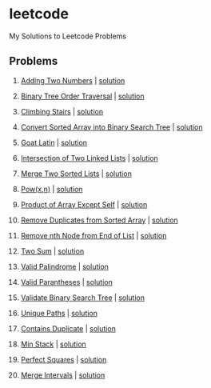 # leetcode
My Solutions to Leetcode Problems

## Problems
1. [Adding Two Numbers](https://leetcode.com/problems/add-two-numbers) | [solution](solutions/Add%20Two%20Numbers.cpp)

2. [Binary Tree Order Traversal](https://leetcode.com/problems/binary-tree-inorder-traversal) | [solution](solutions/Binary-Tree-Inorder-Traversal.cpp)

3. [Climbing Stairs](https://leetcode.com/problems/climbing-stairs) | [solution](solutions/Climbing%20Stairs.cpp)

4. [Convert Sorted Array into Binary Search Tree](https://leetcode.com/problems/convert-sorted-array-to-binary-search-tree) | [solution](solutions/Convert%20Sorted%20Array%20to%20Binary%20Search%20Tree.cpp)

5. [Goat Latin]() | [solution](solutions/Goat%20Latin.py)

6. [Intersection of Two Linked Lists](https://leetcode.com/problems/intersection-of-two-linked-lists) | [solution](solutions/Intersection%20of%20Two%20Linked%20Lists.cpp)

7. [Merge Two Sorted Lists](https://leetcode.com/problems/merge-two-sorted-lists) | [solution](solutions/Merge%20Two%20Sorted%20Lists.cpp)

8. [Pow(x,n)](https://leetcode.com/problems/powx-n) | [solution](solutions/Pow(x%2C%20n).cpp)

9. [Product of Array Except Self](https://leetcode.com/problems/product-of-array-except-self) | [solution](solutions/Product%20of%20Array%20Except%20Self.cpp)

10. [Remove Duplicates from Sorted Array](https://leetcode.com/problems/remove-duplicates-from-sorted-array) | [solution](solutions/Remove%20Duplicates%20from%20Sorted%20Array.cpp)

11. [Remove nth Node from End of List](https://leetcode.com/problems/remove-nth-node-from-end-of-list) | [solution](solutions/Remove%20Nth%20Node%20From%20End%20of%20List.cpp)

12. [Two Sum](https://leetcode.com/problems/two-sum) | [solution](solutions/Two-Sum.cpp)

13. [Valid Palindrome](https://leetcode.com/problems/valid-palindrome) | [solution](solutions/Valid%20Palindrome.cpp)

14. [Valid Parantheses](https://leetcode.com/problems/valid-parentheses) | [solution](solutions/Valid%20Parentheses.cpp)

15. [Validate Binary Search Tree](https://leetcode.com/problems/validate-binary-search-tree) | [solution](solutions/Validate-Binary-Search-Tree.cpp)

16. [Unique Paths](https://leetcode.com/problems/unique-paths/) | [solution](solutions/Unique%20Paths.cpp)

17. [Contains Duplicate](https://leetcode.com/problems/contains-duplicate/) | [solution](solutions/Contains%20Duplicate.cpp)

18. [Min Stack](https://leetcode.com/problems/min-stack/) | [solution](solutions/Min%20Stack.cpp)

19. [Perfect Squares](https://leetcode.com/problems/perfect-squares/) | [solution](solutions/Perfect%20Squares.cpp)

20. [Merge Intervals](https://leetcode.com/problems/merge-intervals/) | [solution](solutions/Merge%20Intervals.cpp)

